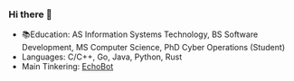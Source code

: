 ### Hi there 👋

<!--
**Xenios91/Xenios91** is a ✨ _special_ ✨ repository because its `README.md` (this file) appears on your GitHub profile.

Here are some ideas to get you started:

- 🔭 I’m currently working on ...
- 🌱 I’m currently learning ...
- 👯 I’m looking to collaborate on ...
- 🤔 I’m looking for help with ...
- 💬 Ask me about ...
- 📫 How to reach me: ...
- 😄 Pronouns: ...
- ⚡ Fun fact: ...
-->

- 📚Education: AS Information Systems Technology, BS Software Development, MS Computer Science, PhD Cyber Operations (Student)
- Languages: C/C++, Go, Java, Python, Rust
- Main Tinkering: [EchoBot](https://github.com/Xenios91/EchoBot)
